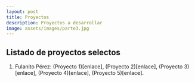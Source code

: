 ```yaml
---
layout: post
title: Proyectos
description: Proyectos a desarrollar
image: assets/images/parte3.jpg
---
```


## Listado de proyectos selectos 

1. Fulanito Pérez: (Proyecto 1)[enlace], (Proyecto 2)[enlace], (Proyecto 3)[enlace], (Proyecto 4)[enlace], (Proyecto 5)[enlace]. 

